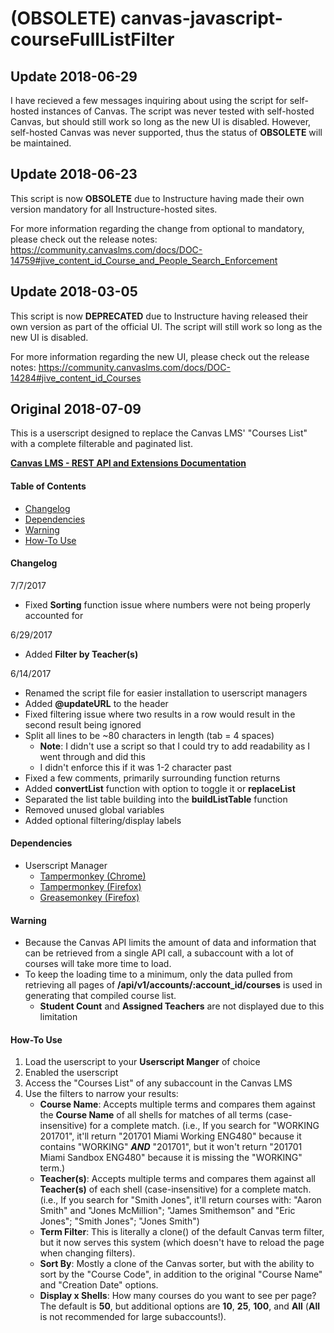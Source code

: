 # (OBSOLETE) canvas-javascript-courseFullListFilter
## Update 2018-06-29
I have recieved a few messages inquiring about using the script for self-hosted instances of Canvas. The script was never tested with self-hosted Canvas, but should still work so long as the new UI is disabled. However, self-hosted Canvas was never supported, thus the status of **OBSOLETE** will be maintained.

## Update 2018-06-23
This script is now **OBSOLETE** due to Instructure having made their own version mandatory for all Instructure-hosted sites.

For more information regarding the change from optional to mandatory, please check out the release notes: https://community.canvaslms.com/docs/DOC-14759#jive_content_id_Course_and_People_Search_Enforcement

## Update 2018-03-05
This script is now **DEPRECATED** due to Instructure having released their own version as part of the official UI. The script will still work so long as the new UI is disabled.

For more information regarding the new UI, please check out the release notes: https://community.canvaslms.com/docs/DOC-14284#jive_content_id_Courses

## Original 2018-07-09
This is a userscript designed to replace the Canvas LMS' "Courses List" with a complete filterable and paginated list.

[**Canvas LMS - REST API and Extensions Documentation**](https://canvas.instructure.com/doc/api/index.html)

#### Table of Contents
- [Changelog](#changelog)
- [Dependencies](#dependencies)
- [Warning](#warning)
- [How-To Use](#how-to-use)

#### Changelog
7/7/2017
- Fixed **Sorting** function issue where numbers were not being properly accounted for

6/29/2017
- Added **Filter by Teacher(s)**

6/14/2017
- Renamed the script file for easier installation to userscript managers
- Added **@updateURL** to the header
- Fixed filtering issue where two results in a row would result in the second result being ignored
- Split all lines to be ~80 characters in length (tab = 4 spaces)
  - **Note**: I didn't use a script so that I could try to add readability as I went through and did this
  - I didn't enforce this if it was 1-2 character past
- Fixed a few comments, primarily surrounding function returns
- Added **convertList** function with option to toggle it or **replaceList**
- Separated the list table building into the **buildListTable** function
- Removed unused global variables
- Added optional filtering/display labels

#### Dependencies
- Userscript Manager
  - [Tampermonkey (Chrome)](https://chrome.google.com/webstore/detail/tampermonkey/dhdgffkkebhmkfjojejmpbldmpobfkfo?hl=en)
  - [Tampermonkey (Firefox)](https://addons.mozilla.org/en-us/firefox/addon/tampermonkey/)
  - [Greasemonkey (Firefox)](https://addons.mozilla.org/en-us/firefox/addon/greasemonkey/)

#### Warning
- Because the Canvas API limits the amount of data and information that can be retrieved from a single API call, a subaccount with a lot of courses will take more time to load.
- To keep the loading time to a minimum, only the data pulled from retrieving all pages of **/api/v1/accounts/:account_id/courses** is used in generating that compiled course list.
  - **Student Count** and **Assigned Teachers** are not displayed due to this limitation

#### How-To Use
1. Load the userscript to your **Userscript Manger** of choice
2. Enabled the userscript
3. Access the "Courses List" of any subaccount in the Canvas LMS
4. Use the filters to narrow your results:
   - **Course Name**: Accepts multiple terms and compares them against the **Course Name** of all shells for matches of all terms (case-insensitive) for a complete match. (i.e., If you search for "WORKING 201701", it'll return "201701 Miami Working ENG480" because it contains "WORKING" ***AND*** "201701", but it won't return "201701 Miami Sandbox ENG480" because it is missing the "WORKING" term.)
   - **Teacher(s)**: Accepts multiple terms and compares them against all **Teacher(s)** of each shell (case-insensitive) for a complete match. (i.e., If you search for "Smith Jones", it'll return courses with: "Aaron Smith" and "Jones McMillion"; "James Smithemson" and "Eric Jones"; "Smith Jones"; "Jones Smith")
   - **Term Filter**: This is literally a clone() of the default Canvas term filter, but it now serves this system (which doesn't have to reload the page when changing filters).
   - **Sort By**: Mostly a clone of the Canvas sorter, but with the ability to sort by the "Course Code", in addition to the original "Course Name" and "Creation Date" options.
   - **Display x Shells**: How many courses do you want to see per page? The default is **50**, but additional options are **10**, **25**, **100**, and **All** (**All** is not recommended for large subaccounts!).

